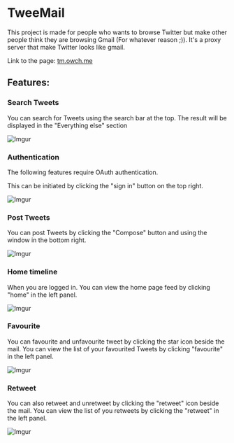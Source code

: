 # TweeMail

This project is made for people who wants to browse Twitter but make other people think they are browsing Gmail (For whatever reason ;)). It's a proxy server that make Twitter looks like gmail.

Link to the page: [tm.owch.me](http://tm.owch.me "TweeMail")

## Features:

### Search Tweets
You can search for Tweets using the search bar at the top. The result will be displayed in the "Everything else" section

![Imgur](http://i.imgur.com/aEbrU8v.png)

### Authentication
The following features require OAuth authentication. 

This can be initiated by clicking the "sign in" button on the top right.

![Imgur](http://i.imgur.com/4YMu6kz.png)

### Post Tweets
You can post Tweets by clicking the "Compose" button and using the window in the bottom right.

![Imgur](http://i.imgur.com/92R9KtV.png)

### Home timeline

When you are logged in. You can view the home page feed by clicking "home" in the left panel.

![Imgur](http://i.imgur.com/dMldrAX.png)

### Favourite
You can favourite and unfavourite tweet by clicking the star icon beside the mail.
You can view the list of your favourited Tweets by clicking "favourite" in the left panel.

![Imgur](http://i.imgur.com/BVkJrTK.png)

### Retweet

You can also retweet and unretweet by clicking the "retweet" icon beside the mail.
You can view the list of you retweets by clicking the "retweet" in the left panel.

![Imgur](http://i.imgur.com/BVkJrTK.png)


